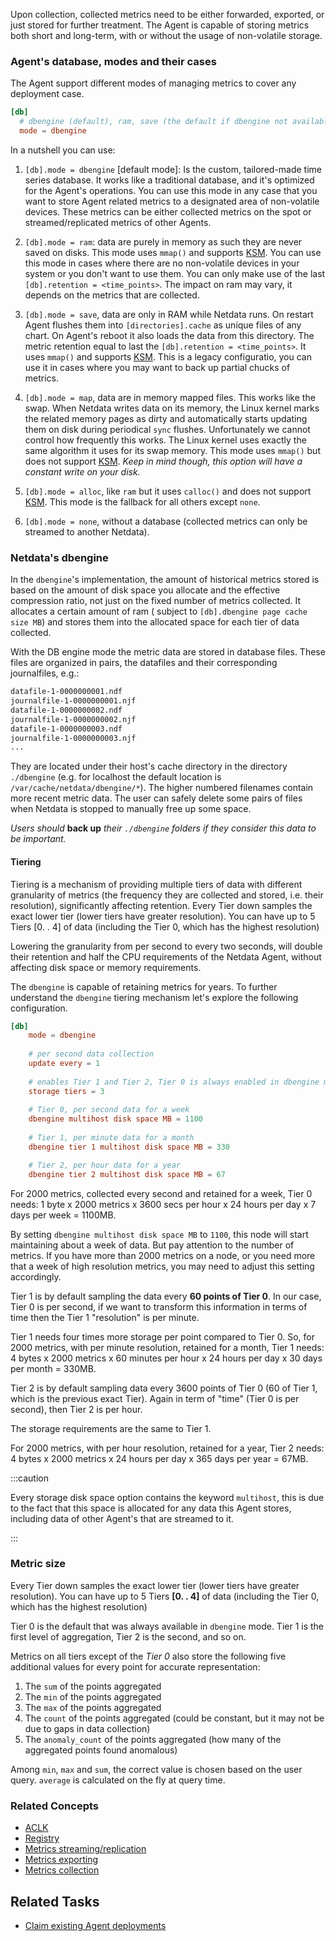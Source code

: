 <!--
title: "Metrics storage"
sidebar_label: "Metrics storage"
custom_edit_url: "https://github.com/netdata/netdata/blob/master/docs/concepts/netdata-agent/metrics-storage.md"
sidebar_position: "1100"
learn_status: "Published"
learn_topic_type: "Concepts"
learn_rel_path: "Concepts/Netdata agent"
learn_docs_purpose: "Explain how the Agent can manage/retain the metrics it collects, where it stores them, how it stores them and deletion policies (innovations like the tiering mechanism)"
-->

Upon collection, collected metrics need to be either forwarded, exported, or just stored for further treatment. The
Agent is capable of storing metrics both short and long-term, with or without the usage of non-volatile storage.

### Agent's database, modes and their cases

The Agent support different modes of managing metrics to cover any deployment case.

```conf
[db]
  # dbengine (default), ram, save (the default if dbengine not available), map (swap like), none, alloc
  mode = dbengine
```

In a nutshell you can use:

1. `[db].mode = dbengine` [default mode]: Is the custom, tailored-made time series database. It works like a traditional
   database, and it's optimized for the Agent's operations. You can use this mode in any case that you want to store
   Agent related metrics to a designated area of non-volatile devices. These metrics can be either collected metrics on
   the spot or streamed/replicated metrics of other Agents.

2. `[db].mode = ram`: data are purely in memory as such they are never saved on disks. This mode uses `mmap()` and
   supports [KSM](#ksm). You can use this mode in cases where there are no non-volatile devices in your system or you
   don't want to use them. You can only make use of the last `[db].retention = <time_points>`. The impact on ram may
   vary, it depends on the metrics that are collected.

3. `[db].mode = save`, data are only in RAM while Netdata runs. On restart Agent flushes them into `[directories].cache`
   as unique files of any chart. On Agent's reboot it also loads the data from this directory. The metric retention
   equal to last the `[db].retention = <time_points>`. It uses `mmap()` and supports [KSM](#ksm). This is a legacy
   configuratio, you can use it in cases where you may want to back up partial chucks of metrics.

4. `[db].mode = map`, data are in memory mapped files. This works like the swap. When Netdata writes data on its memory,
   the Linux kernel marks the related memory pages as dirty and automatically starts updating them on disk during
   periodical `sync` flushes. Unfortunately we cannot control how frequently this works. The Linux kernel uses exactly
   the same algorithm it uses for its swap memory. This mode uses `mmap()` but does not support [KSM](#ksm). _Keep in
   mind though, this option will have a constant write on your disk._

5. `[db].mode = alloc`, like `ram` but it uses `calloc()` and does not support [KSM](#ksm). This mode is the fallback
   for all others except `none`.

6. `[db].mode = none`, without a database (collected metrics can only be streamed to another Netdata).

### Netdata's dbengine

In the `dbengine`'s implementation, the amount of historical metrics stored is based on the amount of disk space you
allocate and the effective compression ratio, not just on the fixed number of metrics collected. It allocates a certain
amount of ram ( subject to `[db].dbengine page cache size MB`) and stores them into the allocated space for each tier of
data collected.

With the DB engine mode the metric data are stored in database files. These files are organized in pairs, the datafiles
and their corresponding journalfiles, e.g.:

```sh
datafile-1-0000000001.ndf
journalfile-1-0000000001.njf
datafile-1-0000000002.ndf
journalfile-1-0000000002.njf
datafile-1-0000000003.ndf
journalfile-1-0000000003.njf
...
```

They are located under their host's cache directory in the directory `./dbengine` (e.g. for localhost the default
location is `/var/cache/netdata/dbengine/*`). The higher numbered filenames contain more recent metric data. The user
can safely delete some pairs of files when Netdata is stopped to manually free up some space.

_Users should_ **back up** _their `./dbengine` folders if they consider this data to be important._

#### Tiering

Tiering is a mechanism of providing multiple tiers of data with different granularity of metrics (the frequency they are
collected and stored, i.e. their resolution), significantly affecting retention. Every Tier down samples the exact
lower tier (lower tiers have greater resolution). You can have up to 5 Tiers [0. . 4] of data (including the Tier 0,
which has the highest resolution)

Lowering the granularity from per second to every two seconds, will double their retention and half the CPU requirements
of the Netdata Agent, without affecting disk space or memory requirements.

The `dbengine` is capable of retaining metrics for years. To further understand the `dbengine` tiering mechanism let's
explore the following configuration.

```conf
[db]
    mode = dbengine
    
    # per second data collection
    update every = 1
    
    # enables Tier 1 and Tier 2, Tier 0 is always enabled in dbengine mode
    storage tiers = 3
    
    # Tier 0, per second data for a week
    dbengine multihost disk space MB = 1100
    
    # Tier 1, per minute data for a month
    dbengine tier 1 multihost disk space MB = 330

    # Tier 2, per hour data for a year
    dbengine tier 2 multihost disk space MB = 67
```

For 2000 metrics, collected every second and retained for a week, Tier 0 needs: 1 byte x 2000 metrics x 3600 secs per
hour x 24 hours per day x 7 days per week = 1100MB.

By setting `dbengine multihost disk space MB` to `1100`, this node will start maintaining about a week of data. But pay
attention to the number of metrics. If you have more than 2000 metrics on a node, or you need more that a week of high
resolution metrics, you may need to adjust this setting accordingly.

Tier 1 is by default sampling the data every **60 points of Tier 0**. In our case, Tier 0 is per second, if we want to
transform this information in terms of time then the Tier 1 "resolution" is per minute.

Tier 1 needs four times more storage per point compared to Tier 0. So, for 2000 metrics, with per minute resolution,
retained for a month, Tier 1 needs: 4 bytes x 2000 metrics x 60 minutes per hour x 24 hours per day x 30 days per month
= 330MB.

Tier 2 is by default sampling data every 3600 points of Tier 0 (60 of Tier 1, which is the previous exact Tier). Again
in term of "time" (Tier 0 is per second), then Tier 2 is per hour.

The storage requirements are the same to Tier 1.

For 2000 metrics, with per hour resolution, retained for a year, Tier 2 needs: 4 bytes x 2000 metrics x 24 hours per day
x 365 days per year = 67MB.

:::caution

Every storage disk space option contains the keyword `multihost`, this is due to the fact that this space is allocated 
for any data this Agent stores, including data of other Agent's that are streamed to it.

:::

### Metric size


Every Tier down samples the exact lower tier (lower tiers have greater resolution). You can have up to 5
Tiers **[0. . 4]** of data (including the Tier 0, which has the highest resolution)

Tier 0 is the default that was always available in `dbengine` mode. Tier 1 is the first level of aggregation, Tier 2 is
the second, and so on.

Metrics on all tiers except of the _Tier 0_ also store the following five additional values for every point for accurate
representation:

1. The `sum` of the points aggregated
2. The `min` of the points aggregated
3. The `max` of the points aggregated
4. The `count` of the points aggregated (could be constant, but it may not be due to gaps in data collection)
5. The `anomaly_count` of the points aggregated (how many of the aggregated points found anomalous)

Among `min`, `max` and `sum`, the correct value is chosen based on the user query. `average` is calculated on the fly at
query time.


### Related Concepts

- [ACLK](https://github.com/netdata/netdata/blob/master/docs/concepts/netdata-agent/aclk.md)
- [Registry](https://github.com/netdata/netdata/blob/master/docs/concepts/netdata-agent/registry.md)
- [Metrics streaming/replication](https://github.com/netdata/netdata/blob/master/docs/concepts/netdata-agent/metrics-streaming-replication.md)
- [Metrics exporting](https://github.com/netdata/netdata/blob/master/docs/concepts/netdata-agent/metrics-exporting.md)
- [Metrics collection](https://github.com/netdata/netdata/blob/master/docs/concepts/netdata-agent/metrics-collection.md)


## Related Tasks

- [Claim existing Agent deployments](https://github.com/netdata/netdata/blob/master/docs/tasks/setup/claim-existing-agent-to-cloud.md)
